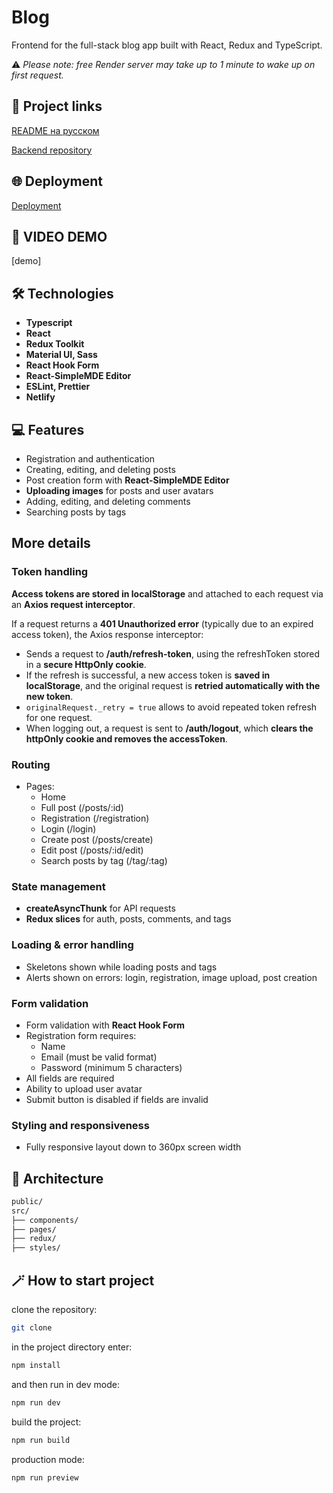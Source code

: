 # Blog

Frontend for the full-stack blog app built with React, Redux and TypeScript.

⚠️ _Please note: free Render server may take up to 1 minute to wake up on first request._

## 🔗 Project links

[README на русском](./README.ru.md)

[Backend repository](https://github.com/TatyanaZakiryanova/blog-backend-prisma)

## 🌐 Deployment

[Deployment](https://blogaboutit.netlify.app/)

## 🎥 VIDEO DEMO

[demo]

## 🛠️ Technologies

- **Typescript**
- **React**
- **Redux Toolkit**
- **Material UI, Sass**
- **React Hook Form**
- **React-SimpleMDE Editor**
- **ESLint, Prettier**
- **Netlify**

## 💻 Features

- Registration and authentication
- Creating, editing, and deleting posts
- Post creation form with **React-SimpleMDE Editor**
- **Uploading images** for posts and user avatars
- Adding, editing, and deleting comments
- Searching posts by tags

## More details

### Token handling

**Access tokens are stored in localStorage** and attached to each request via an **Axios request interceptor**.

If a request returns a **401 Unauthorized error** (typically due to an expired access token), the Axios response interceptor:

- Sends a request to **/auth/refresh-token**, using the refreshToken stored in a **secure HttpOnly cookie**.
- If the refresh is successful, a new access token is **saved in localStorage**, and the original request is **retried automatically with the new token**.
- `originalRequest._retry = true` allows to avoid repeated token refresh for one request.
- When logging out, a request is sent to **/auth/logout**, which **clears the httpOnly cookie and removes the accessToken**.

### Routing

- Pages:
  - Home
  - Full post (/posts/:id)
  - Registration (/registration)
  - Login (/login)
  - Create post (/posts/create)
  - Edit post (/posts/:id/edit)
  - Search posts by tag (/tag/:tag)

### State management

- **createAsyncThunk** for API requests
- **Redux slices** for auth, posts, comments, and tags

### Loading & error handling

- Skeletons shown while loading posts and tags
- Alerts shown on errors: login, registration, image upload, post creation

### Form validation

- Form validation with **React Hook Form**
- Registration form requires:
  - Name
  - Email (must be valid format)
  - Password (minimum 5 characters)
- All fields are required
- Ability to upload user avatar
- Submit button is disabled if fields are invalid

### Styling and responsiveness

- Fully responsive layout down to 360px screen width

## 📁 Architecture

```bash
public/
src/
├── components/
├── pages/
├── redux/
├── styles/
```

## 🪄 How to start project

clone the repository:

```bash
git clone
```

in the project directory enter:

```bash
npm install
```

and then run in dev mode:

```bash
npm run dev
```

build the project:

```bash
npm run build
```

production mode:

```bash
npm run preview
```
